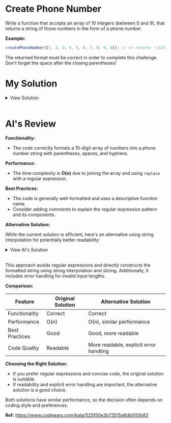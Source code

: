 # Create Phone Number

Write a function that accepts an array of 10 integers (between 0 and 9), that returns a string of those numbers in the form of a phone number.

**Example:**

```javascript
createPhoneNumber([1, 2, 3, 4, 5, 6, 7, 8, 9, 0]); // => returns "(123) 456-7890"
```

The returned format must be correct in order to complete this challenge.
Don't forget the space after the closing parentheses!

# My Solution

<details>
<summary>View Solution</summary>

```javascript
function createPhoneNumber(numbers = []) {
  return numbers.join("").replace(/(\d{3})(\d{3})(\d{4})/, "($1) $2-$3");
}
```

</details>
<br >

# AI's Review

**Functionality:**

- The code correctly formats a 10-digit array of numbers into a phone number string with parentheses, spaces, and hyphens.

**Performance:**

- The time complexity is **O(n)** due to joining the array and using `replace` with a regular expression.

**Best Practices:**

- The code is generally well-formatted and uses a descriptive function name.
- Consider adding comments to explain the regular expression pattern and its components.

**Alternative Solution:**

While the current solution is efficient, here's an alternative using string interpolation for potentially better readability:

<details>
<summary>View AI's Solution</summary>

```javascript
function createPhoneNumber(numbers = []) {
  if (numbers.length !== 10) {
    throw new Error("Invalid number of digits. Must be 10.");
  }
  return `(${numbers.slice(0, 3).join("")}) ${numbers
    .slice(3, 6)
    .join("")}-${numbers.slice(6).join("")}`;
}
```

</details>
<br >

This approach avoids regular expressions and directly constructs the formatted string using string interpolation and slicing. Additionally, it includes error handling for invalid input lengths.

**Comparison:**

| Feature        | Original Solution | Alternative Solution                   |
| -------------- | ----------------- | -------------------------------------- |
| Functionality  | Correct           | Correct                                |
| Performance    | O(n)              | O(n), similar performance              |
| Best Practices | Good              | Good, more readable                    |
| Code Quality   | Readable          | More readable, explicit error handling |

**Choosing the Right Solution:**

- If you prefer regular expressions and concise code, the original solution is suitable.
- If readability and explicit error handling are important, the alternative solution is a good choice.

Both solutions have similar performance, so the decision often depends on coding style and preferences.

**Ref:** https://www.codewars.com/kata/525f50e3b73515a6db000b83
